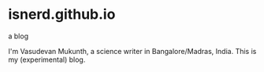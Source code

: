 # isnerd.github.io
a blog

I'm Vasudevan Mukunth, a science writer in Bangalore/Madras, India. This is my (experimental) blog.
